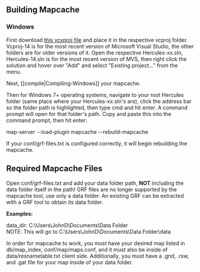 ## Building Mapcache
### Windows
First download [this vcxproj file](http://www.mediafire.com/file/nb9dh5vjl6ceqis/mapcache.vcxproj) and place it in the respective vcproj folder. Vcproj-14 is for the most recent version of Microsoft Visual Studio, the other folders are for older versions of it. Open the respective Hercules-xx.sln, Hercules-14.sln is for the most recent version of MVS, then right click the solution and hover over "Add" and select "Existing project..." from the menu.

Next, [[compile|Compiling-Windows]] your mapcache.

Then for Windows 7+ operating systems, navigate to your root Hercules folder (same place where your Hercules-xx.sln's are), click the address bar so the folder path is highlighted, then type cmd and hit enter. A command prompt will open for that folder's path. Copy and paste this into the command prompt, then hit enter:

map-server --load-plugin mapcache --rebuild-mapcache

If your conf/grf-files.txt is configured correctly, it will begin rebuilding the mapcache.

## Required Mapcache Files
Open conf/grf-files.txt and add your data folder path, **NOT** including the data folder itself in the path! GRF files are no longer supported by the mapcache tool, use only a data folder. An existing GRF can be extracted with a GRF tool to obtain its data folder.

**Examples:**

data_dir: C:\Users\JohnD\Documents\Data Folder\
NOTE: This will go to C:\Users\JohnD\Documents\Data Folder\data

In order for mapcache to work, you must have your desired map listed in db/map_index, conf/map/maps.conf, and it must also be inside of data/resnametable.txt client side. Additionally, you must have a .gnd, .rsw, and .gat file for your map inside of your data folder.